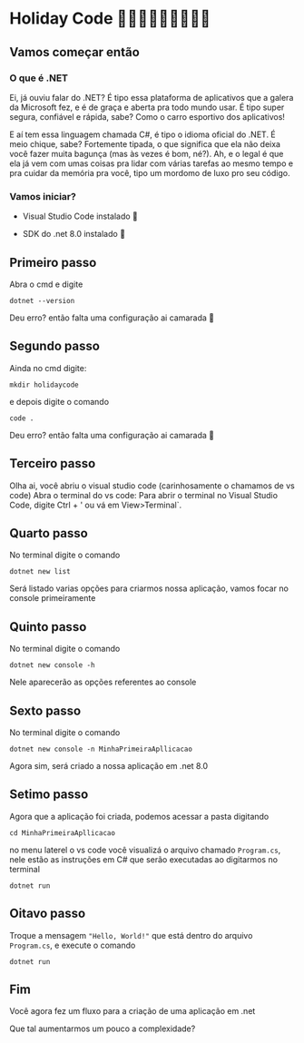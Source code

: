# Holiday Code 🥳🎉💃🕺👯👯‍♂️👯‍♀️
## Vamos começar então 
### O que é .NET
Ei, já ouviu falar do .NET? É tipo essa plataforma de aplicativos que a galera da Microsoft fez, e é de graça e aberta pra todo mundo usar. É tipo super segura, confiável e rápida, sabe? Como o carro esportivo dos aplicativos!

E aí tem essa linguagem chamada C#, é tipo o idioma oficial do .NET. É meio chique, sabe? Fortemente tipada, o que significa que ela não deixa você fazer muita bagunça (mas às vezes é bom, né?). Ah, e o legal é que ela já vem com umas coisas pra lidar com várias tarefas ao mesmo tempo e pra cuidar da memória pra você, tipo um mordomo de luxo pro seu código.


### Vamos iniciar?

- Visual Studio Code instalado 🫡

- SDK do .net 8.0 instalado 🫡

## Primeiro passo 
Abra o cmd e digite 
```
dotnet --version
```
Deu erro? então falta uma configuração ai camarada 🫣

## Segundo passo
Ainda no cmd digite: 
```
mkdir holidaycode
```
e depois digite o comando 
```
code .
```
Deu erro? então falta uma configuração ai camarada 🫣

## Terceiro passo
Olha ai, você abriu o visual studio code (carinhosamente o chamamos de vs code) 
Abra o terminal do vs code: Para abrir o terminal no Visual Studio Code, digite Ctrl + ' ou vá em View>Terminal`.

## Quarto passo
No terminal digite o comando 
```
dotnet new list
```
Será listado varias opções para criarmos nossa aplicação, vamos focar no console primeiramente

## Quinto passo
No terminal digite o comando 
```
dotnet new console -h
```
Nele aparecerão as opções referentes ao console 

## Sexto passo
No terminal digite o comando 
```
dotnet new console -n MinhaPrimeiraApllicacao
```
Agora sim, será criado a nossa aplicação em .net 8.0

## Setimo passo
Agora que a aplicação foi criada, podemos acessar a pasta digitando
```
cd MinhaPrimeiraApllicacao
```
no menu laterel o vs code você visualizá o arquivo chamado `Program.cs`, nele estão as instruções em C# que serão executadas ao digitarmos no terminal
```
dotnet run 
```
## Oitavo passo
Troque a mensagem `"Hello, World!"` que está dentro do arquivo `Program.cs`, e execute o comando 
```
dotnet run 
```
## Fim
Você agora fez um fluxo para a criação de uma aplicação em .net

Que tal aumentarmos um pouco a complexidade?
